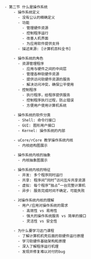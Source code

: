     - 第二节 什么是操作系统
        - 操作系统定义
          - 没有公认的精确定义
          - 功能
            - 管理硬件资源
            - 控制程序运行
            - 改善人机界面
            - 为应用软件提供支持
          - 描述来源: [计算机百科全书]

        - 操作系统的角色
          - 资源管理程序
            - 应用与硬件之间的中间层
            - 管理各种软硬件资源
            - 提供访问软硬件资源的服务
            - 解决访问冲突，确保公平使用
          - 控制程序
            - 执行程序，给程序提供服务
            - 控制程序执行过程，防止错误
            - 方便用户使用计算机系统

        - 操作系统的软件分类
          - Shell: 命令行接口
          - GUI: 图形用户接口
          - Kernel: 操作系统的内部

        - uCore/rCore 教学操作系统内核
          - 内核结构图展示

        - 操作系统内核的抽象
          - 内核抽象图展示

        - 操作系统内核的特征
          - 并发: 多个程序同时运行
          - 共享: 程序间“同时”访问互斥共享资源
          - 虚拟: 每个程序“独占”一台完整计算机
          - 异步: 服务完成时间不确定，可能失败

        - 对操作系统内核的理解
          - 用户/应用对操作系统的需求
            - 高效性 vs 易用性
            - 强大的操作系统服务 vs 简单的接口
            - 灵活性 vs 安全性

        - 为什么要学习这门课程
          - 了解计算机机壳后面的软硬件运行原理
          - 学习软硬件基础架构和原理
          - 深入了解程序运行机理
          - 发现并修复难以对付的bug
